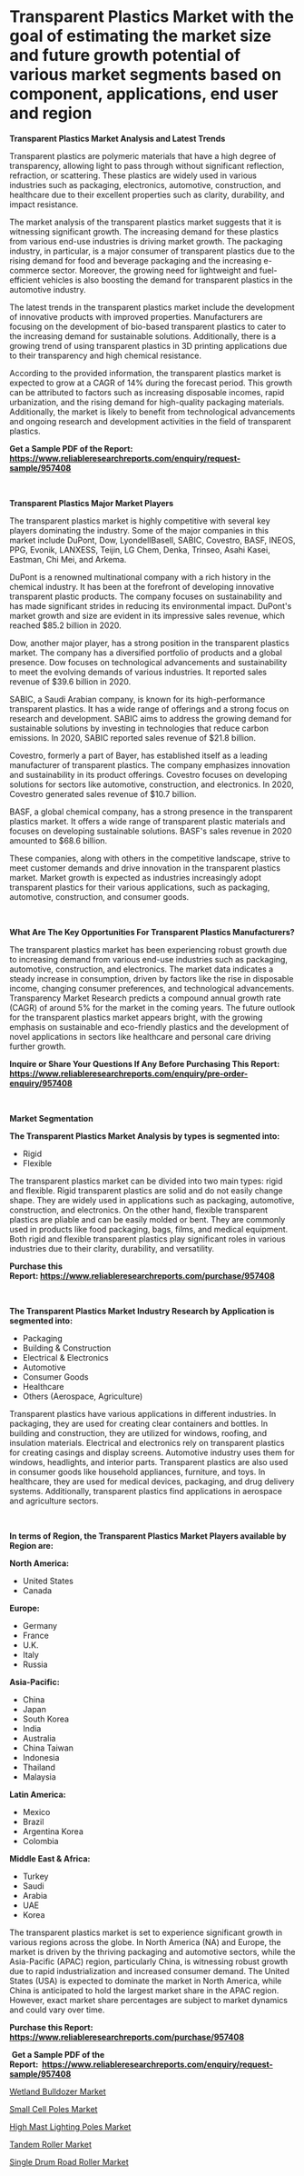 <p><h1>Transparent Plastics Market with the goal of estimating the market size and future growth potential of various market segments based on component, applications, end user and region</h1></p><p><strong>Transparent Plastics Market Analysis and Latest Trends</strong></p>
<p><p>Transparent plastics are polymeric materials that have a high degree of transparency, allowing light to pass through without significant reflection, refraction, or scattering. These plastics are widely used in various industries such as packaging, electronics, automotive, construction, and healthcare due to their excellent properties such as clarity, durability, and impact resistance.</p><p>The market analysis of the transparent plastics market suggests that it is witnessing significant growth. The increasing demand for these plastics from various end-use industries is driving market growth. The packaging industry, in particular, is a major consumer of transparent plastics due to the rising demand for food and beverage packaging and the increasing e-commerce sector. Moreover, the growing need for lightweight and fuel-efficient vehicles is also boosting the demand for transparent plastics in the automotive industry.</p><p>The latest trends in the transparent plastics market include the development of innovative products with improved properties. Manufacturers are focusing on the development of bio-based transparent plastics to cater to the increasing demand for sustainable solutions. Additionally, there is a growing trend of using transparent plastics in 3D printing applications due to their transparency and high chemical resistance.</p><p>According to the provided information, the transparent plastics market is expected to grow at a CAGR of 14% during the forecast period. This growth can be attributed to factors such as increasing disposable incomes, rapid urbanization, and the rising demand for high-quality packaging materials. Additionally, the market is likely to benefit from technological advancements and ongoing research and development activities in the field of transparent plastics.</p></p>
<p><strong>Get a Sample PDF of the Report:&nbsp; <a href="https://www.reliableresearchreports.com/enquiry/request-sample/957408">https://www.reliableresearchreports.com/enquiry/request-sample/957408</a></strong></p>
<p>&nbsp;</p>
<p><strong>Transparent Plastics Major Market Players</strong></p>
<p><p>The transparent plastics market is highly competitive with several key players dominating the industry. Some of the major companies in this market include DuPont, Dow, LyondellBasell, SABIC, Covestro, BASF, INEOS, PPG, Evonik, LANXESS, Teijin, LG Chem, Denka, Trinseo, Asahi Kasei, Eastman, Chi Mei, and Arkema.</p><p>DuPont is a renowned multinational company with a rich history in the chemical industry. It has been at the forefront of developing innovative transparent plastic products. The company focuses on sustainability and has made significant strides in reducing its environmental impact. DuPont's market growth and size are evident in its impressive sales revenue, which reached $85.2 billion in 2020.</p><p>Dow, another major player, has a strong position in the transparent plastics market. The company has a diversified portfolio of products and a global presence. Dow focuses on technological advancements and sustainability to meet the evolving demands of various industries. It reported sales revenue of $39.6 billion in 2020.</p><p>SABIC, a Saudi Arabian company, is known for its high-performance transparent plastics. It has a wide range of offerings and a strong focus on research and development. SABIC aims to address the growing demand for sustainable solutions by investing in technologies that reduce carbon emissions. In 2020, SABIC reported sales revenue of $21.8 billion.</p><p>Covestro, formerly a part of Bayer, has established itself as a leading manufacturer of transparent plastics. The company emphasizes innovation and sustainability in its product offerings. Covestro focuses on developing solutions for sectors like automotive, construction, and electronics. In 2020, Covestro generated sales revenue of $10.7 billion.</p><p>BASF, a global chemical company, has a strong presence in the transparent plastics market. It offers a wide range of transparent plastic materials and focuses on developing sustainable solutions. BASF's sales revenue in 2020 amounted to $68.6 billion.</p><p>These companies, along with others in the competitive landscape, strive to meet customer demands and drive innovation in the transparent plastics market. Market growth is expected as industries increasingly adopt transparent plastics for their various applications, such as packaging, automotive, construction, and consumer goods.</p></p>
<p>&nbsp;</p>
<p><strong>What Are The Key Opportunities For Transparent Plastics Manufacturers?</strong></p>
<p><p>The transparent plastics market has been experiencing robust growth due to increasing demand from various end-use industries such as packaging, automotive, construction, and electronics. The market data indicates a steady increase in consumption, driven by factors like the rise in disposable income, changing consumer preferences, and technological advancements. Transparency Market Research predicts a compound annual growth rate (CAGR) of around 5% for the market in the coming years. The future outlook for the transparent plastics market appears bright, with the growing emphasis on sustainable and eco-friendly plastics and the development of novel applications in sectors like healthcare and personal care driving further growth.</p></p>
<p><strong>Inquire or Share Your Questions If Any Before Purchasing This Report: <a href="https://www.reliableresearchreports.com/enquiry/pre-order-enquiry/957408">https://www.reliableresearchreports.com/enquiry/pre-order-enquiry/957408</a></strong></p>
<p>&nbsp;</p>
<p><strong>Market Segmentation</strong></p>
<p><strong>The Transparent Plastics Market Analysis by types is segmented into:</strong></p>
<p><ul><li>Rigid</li><li>Flexible</li></ul></p>
<p><p>The transparent plastics market can be divided into two main types: rigid and flexible. Rigid transparent plastics are solid and do not easily change shape. They are widely used in applications such as packaging, automotive, construction, and electronics. On the other hand, flexible transparent plastics are pliable and can be easily molded or bent. They are commonly used in products like food packaging, bags, films, and medical equipment. Both rigid and flexible transparent plastics play significant roles in various industries due to their clarity, durability, and versatility.</p></p>
<p><strong>Purchase this Report:&nbsp;<a href="https://www.reliableresearchreports.com/purchase/957408">https://www.reliableresearchreports.com/purchase/957408</a></strong></p>
<p>&nbsp;</p>
<p><strong>The Transparent Plastics Market Industry Research by Application is segmented into:</strong></p>
<p><ul><li>Packaging</li><li>Building & Construction</li><li>Electrical & Electronics</li><li>Automotive</li><li>Consumer Goods</li><li>Healthcare</li><li>Others (Aerospace, Agriculture)</li></ul></p>
<p><p>Transparent plastics have various applications in different industries. In packaging, they are used for creating clear containers and bottles. In building and construction, they are utilized for windows, roofing, and insulation materials. Electrical and electronics rely on transparent plastics for creating casings and display screens. Automotive industry uses them for windows, headlights, and interior parts. Transparent plastics are also used in consumer goods like household appliances, furniture, and toys. In healthcare, they are used for medical devices, packaging, and drug delivery systems. Additionally, transparent plastics find applications in aerospace and agriculture sectors.</p></p>
<p>&nbsp;</p>
<p><strong>In terms of Region, the Transparent Plastics Market Players available by Region are:</strong></p>
<p>
    <p> <strong> North America: </strong>
        <ul>
            <li>United States</li>
            <li>Canada</li>
        </ul>
        </p> 
    <p> <strong> Europe: </strong>
        <ul>
            <li>Germany</li>
            <li>France</li>
            <li>U.K.</li>
            <li>Italy</li>
            <li>Russia</li>
        </ul>
        </p> 
    <p> <strong> Asia-Pacific: </strong>
        <ul>
            <li>China</li>
            <li>Japan</li>
            <li>South Korea</li>
            <li>India</li>
            <li>Australia</li>
            <li>China Taiwan</li>
            <li>Indonesia</li>
            <li>Thailand</li>
            <li>Malaysia</li>
        </ul>
        </p> 
    <p> <strong> Latin America: </strong>
        <ul>
            <li>Mexico</li>
            <li>Brazil</li>
            <li>Argentina Korea</li>
            <li>Colombia</li>
        </ul>
        </p> 
    <p> <strong> Middle East & Africa: </strong>
        <ul>
            <li>Turkey</li>
            <li>Saudi</li>
            <li>Arabia</li>
            <li>UAE</li>
            <li>Korea</li>
        </ul>
    </p>
    </p>
<p><p>The transparent plastics market is set to experience significant growth in various regions across the globe. In North America (NA) and Europe, the market is driven by the thriving packaging and automotive sectors, while the Asia-Pacific (APAC) region, particularly China, is witnessing robust growth due to rapid industrialization and increased consumer demand. The United States (USA) is expected to dominate the market in North America, while China is anticipated to hold the largest market share in the APAC region. However, exact market share percentages are subject to market dynamics and could vary over time.</p></p>
<p><strong>Purchase this Report: <a href="https://www.reliableresearchreports.com/purchase/957408">https://www.reliableresearchreports.com/purchase/957408</a></strong></p>
<p>&nbsp;<strong>Get a Sample PDF of the Report:&nbsp;&nbsp;<a href="https://www.reliableresearchreports.com/enquiry/request-sample/957408">https://www.reliableresearchreports.com/enquiry/request-sample/957408</a></strong></p>
<p><strong></strong></p>
<p><p><a href="https://medium.com/@randyrose31/wetland-bulldozer-market-exploring-market-share-market-trends-and-future-growth-4526db80e304">Wetland Bulldozer Market</a></p><p><a href="https://medium.com/@angelageorge32/small-cell-poles-market-size-and-market-trends-complete-industry-overview-2023-to-2030-d3f317d012b1">Small Cell Poles Market</a></p><p><a href="https://medium.com/@patriciaday39/high-mast-lighting-poles-market-share-evolution-and-market-growth-trends-2023-2030-6d734e495eea">High Mast Lighting Poles Market</a></p><p><a href="https://medium.com/@donaldmendez2018/decoding-tandem-roller-market-metrics-market-share-trends-and-growth-patterns-afba218d8292">Tandem Roller Market</a></p><p><a href="https://medium.com/@kennethjensen27/single-drum-road-roller-market-research-report-its-history-and-forecast-2023-to-2030-623a2da651d5">Single Drum Road Roller Market</a></p></p>